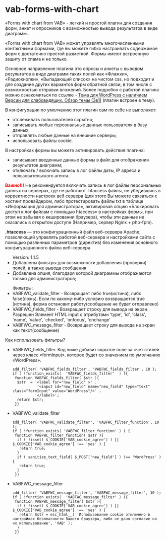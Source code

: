 # vab-forms-with-chart
<p>«Forms with chart from VAB» - легкий и простой плагин для создания форм, анкет и опросников с возможностью вывода результатов в виде диаграмм.</p>
<p>«Forms with chart from VAB» может управлять многочисленными контактными формами, где вы можете гибко настраивать содержимое форм с достаточно простой разметкой. Формы имеют встроенную защиту от спама и не только.</p>
<p>Основное направление плагина это опросы и анкеты с выводом результатов в виде диаграмм таких полей как «Флажки», «Радиокнопки», «Выпадающий список» на чистом css, но подходит и для создание других вариантов форм обратной связи, в том числе с возможностью отправки вложений. Более подробно с работой плагина можно  ознакомиться по ссылке - <a href="https://vi.it-vab.ru/контакты/формы-опросы-анкеты-с-выводом-диаграм/" target="_blank" rel="noopener">Тема для WordPress с наличием Версии для слабовидящих. Обзор темы (3в1)</a>  (плагин встроен в тему).</p>
<p>В конфигурации по умолчанию этот плагин сам по себе не выполняет:</p>
<ul class="ul">
<li>отслеживать пользователей скрытно;</li>
<li>записывать любые персональные данные пользователя в базу данных;</li>
<li>отправлять любые данные на внешние серверы;</li>
<li>использовать файлы cookie.</li>
</ul>
<p>В настройках формы вы можете активировать действия плагина:</p>
<ul class="ul">
<li>записывает введенные данные формы в файл для отображения результатов диаграмм;</li>
<li>отключать / включать запись в лог файлы даты, IP адреса и пользовательского агента.</li>
</ul>
<p><strong style="color: #ff0000;">Важно!!!</strong> Не рекомендуется включать запись в лог файлы персональных данных на серверах, где не работают .htaccess файлы, не убедившись в корректности настроек веб сервера (для этого Вы можете связаться с хостинг провайдером, либо протестировать файлы txt в таблице «Информация для администратора», активировав опцию «<span class="ch">Блокировать доступ к лог файлам с помощью htaccess</span>» в настройках формы, при этом не забывая о кешировании браузера), чтобы эти данные не оказались в открытом доступе (Например, сервер Nginx + php-fpm).</p>
<p><strong>.htaccess</strong> — это конфигурационный файл веб-сервера Apache, позволяющий управлять работой веб-сервера и настройками сайта с помощью различных параметров (директив) без изменения основного конфигурационного файла веб-сервера.</p>
<ul class="ul">
Version: 1.1.5
<li>Добавлены фильтры для возможности добавления (проверки) полей, а также вывода сообщения</li>
<li>Добавлена опция, благодаря которой диаграммы отображаются только для администраторов;</li>
</ul>
<ul class="ul">
Фильтры:
<li>VABFWC_validate_filter - Возвращает либо true(истина), либо false(ложь). Если по какому-либо условию возвращается true (истина), форма остановит работу(сообщение не будет отправлено)</li>
 <li>VABFWC_fields_filter - Возвращает строку для вывода на экран. Разрешен Элемент HTML input с атрибутами 'type', 'id', 'class', 'name', 'value', 'checked', 'onfocus', 'onchange'</li>
 <li>VABFWC_message_filter - Возвращает строку для вывода на экран как текст(сообщение)</li>
</ul>
Как использовать фильтры?

<ul class="ul">
<li>
VABFWC_fields_filter. Код ниже добавит скрытое поле за счет стилей через класс «formInput», которое будет со значением по умолчанию «WordPress».
</li>

```
add_filter( 'VABFWC_fields_filter', 'VABFWC_fields_filter', 10 );
if ( !function_exists(	'VABFWC_fields_filter'	) ){
 function VABFWC_fields_filter( $str ){
  $str	= '<label for="new_field" >' .
           '<input id="new_field" name="new_field" type="text" class="formInput" value="WordPress"/>' .
          '</label>';
  return $str;
 }}
``` 
<li>
VABFWC_validate_filter
</li>

```
add_filter( 'VABFWC_validate_filter', 'VABFWC_filter_function', 10 );
if ( !function_exists( 'VABFWC_filter_function' ) ) {
 function VABFWC_filter_function( $str ){
  if ( !isset( $_COOKIE['VAB_cookie_agree'] ) || $_COOKIE['VAB_cookie_agree'] !== 'yes'	) {
   return true;
  }
  if ( sanitize_text_field( $_POST['new_field'] ) !== 'WordPress' ) {
   return true;
  }
 }}
``` 
<li>
VABFWC_message_filter
</li>

```
add_filter( 'VABFWC_message_filter', 'VABFWC_message_filter', 10 );
if ( !function_exists(	'VABFWC_message_filter'	) ){
 function VABFWC_message_filter( $str ){
  if ( !isset( $_COOKIE['VAB_cookie_agree'] ) || $_COOKIE['VAB_cookie_agree'] !== 'yes'	) {
   return $str = esc_html__( 'Использование cookie отключено в настройках безопасности Вашего браузера, либо не дано согласие на их использование', 'VAB' );
  }
 }}
``` 
</ul>
